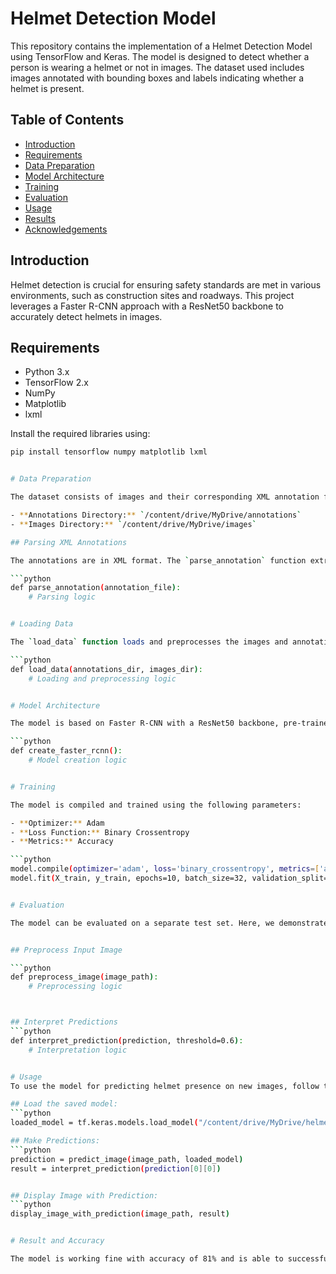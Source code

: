 # Helmet Detection Model

This repository contains the implementation of a Helmet Detection Model using TensorFlow and Keras. The model is designed to detect whether a person is wearing a helmet or not in images. The dataset used includes images annotated with bounding boxes and labels indicating whether a helmet is present.

## **Table of Contents**
- [Introduction](#introduction)
- [Requirements](#requirements)
- [Data Preparation](#data-preparation)
- [Model Architecture](#model-architecture)
- [Training](#training)
- [Evaluation](#evaluation)
- [Usage](#usage)
- [Results](#results)
- [Acknowledgements](#acknowledgements)

## **Introduction**

Helmet detection is crucial for ensuring safety standards are met in various environments, such as construction sites and roadways. This project leverages a Faster R-CNN approach with a ResNet50 backbone to accurately detect helmets in images.

## **Requirements**

- Python 3.x
- TensorFlow 2.x
- NumPy
- Matplotlib
- lxml

Install the required libraries using:

```bash
pip install tensorflow numpy matplotlib lxml


# Data Preparation

The dataset consists of images and their corresponding XML annotation files.

- **Annotations Directory:** `/content/drive/MyDrive/annotations`
- **Images Directory:** `/content/drive/MyDrive/images`

## Parsing XML Annotations

The annotations are in XML format. The `parse_annotation` function extracts object names and bounding boxes from the XML files.

```python
def parse_annotation(annotation_file):
    # Parsing logic


# Loading Data

The `load_data` function loads and preprocesses the images and annotations for training.

```python
def load_data(annotations_dir, images_dir):
    # Loading and preprocessing logic


# Model Architecture

The model is based on Faster R-CNN with a ResNet50 backbone, pre-trained on ImageNet.

```python
def create_faster_rcnn():
    # Model creation logic


# Training

The model is compiled and trained using the following parameters:

- **Optimizer:** Adam
- **Loss Function:** Binary Crossentropy
- **Metrics:** Accuracy

```python
model.compile(optimizer='adam', loss='binary_crossentropy', metrics=['accuracy'])
model.fit(X_train, y_train, epochs=10, batch_size=32, validation_split=0.2)


# Evaluation

The model can be evaluated on a separate test set. Here, we demonstrate how to load a saved model and make predictions on new images.


## Preprocess Input Image

```python
def preprocess_image(image_path):
    # Preprocessing logic



## Interpret Predictions
```python
def interpret_prediction(prediction, threshold=0.6):
    # Interpretation logic


# Usage
To use the model for predicting helmet presence on new images, follow these steps:

## Load the saved model:
```python
loaded_model = tf.keras.models.load_model("/content/drive/MyDrive/helmet_detection_model.h5")

## Make Predictions:
```python
prediction = predict_image(image_path, loaded_model)
result = interpret_prediction(prediction[0][0])


## Display Image with Prediction:
```python
display_image_with_prediction(image_path, result)


# Result and Accuracy

The model is working fine with accuracy of 81% and is able to successfully detect the images With Helmets and Without Helmets.



